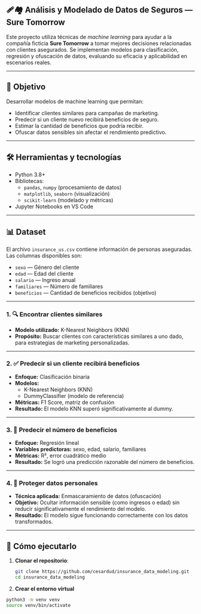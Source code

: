 ## ️‍🩹🏘️ Análisis y Modelado de Datos de Seguros — Sure Tomorrow

Este proyecto utiliza técnicas de *machine learning* para ayudar a la compañía ficticia **Sure Tomorrow** a tomar mejores decisiones relacionadas con clientes asegurados. Se implementan modelos para clasificación, regresión y ofuscación de datos, evaluando su eficacia y aplicabilidad en escenarios reales.

---

## 🎯 Objetivo

Desarrollar modelos de machine learning que permitan:

- Identificar clientes similares para campañas de marketing.
- Predecir si un cliente nuevo recibirá beneficios de seguro.
- Estimar la cantidad de beneficios que podría recibir.
- Ofuscar datos sensibles sin afectar el rendimiento predictivo.

---

## 🛠️ Herramientas y tecnologías

- Python 3.8+
- Bibliotecas:  
  - `pandas`, `numpy` (procesamiento de datos)  
  - `matplotlib`, `seaborn` (visualización)  
  - `scikit-learn` (modelado y métricas)
- Jupyter Notebooks en VS Code

---

## 📊 Dataset

El archivo `insurance_us.csv` contiene información de personas aseguradas. Las columnas disponibles son:

- `sexo` — Género del cliente  
- `edad` — Edad del cliente  
- `salario` — Ingreso anual  
- `familiares` — Número de familiares  
- `beneficios` — Cantidad de beneficios recibidos (objetivo)

---

### 1. 🔍 Encontrar clientes similares

- **Modelo utilizado:** K-Nearest Neighbors (KNN)
- **Propósito:** Buscar clientes con características similares a uno dado, para estrategias de marketing personalizadas.

---

### 2. ✅ Predecir si un cliente recibirá beneficios

- **Enfoque:** Clasificación binaria
- **Modelos:**  
  - K-Nearest Neighbors (KNN)  
  - DummyClassifier (modelo de referencia)
- **Métricas:** F1 Score, matriz de confusión
- **Resultado:** El modelo KNN superó significativamente al dummy.

---

### 3. 🔢 Predecir el número de beneficios

- **Enfoque:** Regresión lineal
- **Variables predictoras:** sexo, edad, salario, familiares
- **Métricas:** R², error cuadrático medio
- **Resultado:** Se logró una predicción razonable del número de beneficios.

---

### 4. 🔐 Proteger datos personales

- **Técnica aplicada:** Enmascaramiento de datos (ofuscación)
- **Objetivo:** Ocultar información sensible (como ingresos o edad) sin reducir significativamente el rendimiento del modelo.
- **Resultado:** El modelo sigue funcionando correctamente con los datos transformados.

---

## 🚀 Cómo ejecutarlo

1. **Clonar el repositorio**:
   ```bash
   git clone https://github.com/cesardud/insurance_data_modeling.git
   cd insurance_data_modeling
   
2. **Crear el entorno virtual**
  ```bash
  python3 -m venv venv
  source venv/bin/activate




  

